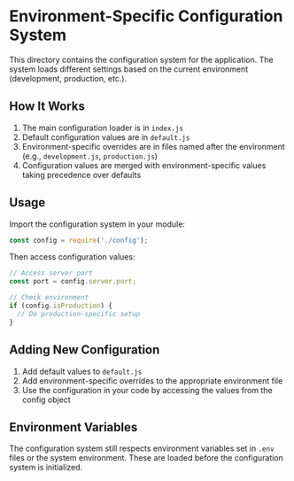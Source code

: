 # Environment-Specific Configuration System

This directory contains the configuration system for the application. The system loads different settings based on the current environment (development, production, etc.).

## How It Works

1. The main configuration loader is in `index.js`
2. Default configuration values are in `default.js`
3. Environment-specific overrides are in files named after the environment (e.g., `development.js`, `production.js`)
4. Configuration values are merged with environment-specific values taking precedence over defaults

## Usage

Import the configuration system in your module:

```javascript
const config = require('./config');
```

Then access configuration values:

```javascript
// Access server port
const port = config.server.port;

// Check environment
if (config.isProduction) {
  // Do production-specific setup
}
```

## Adding New Configuration

1. Add default values to `default.js`
2. Add environment-specific overrides to the appropriate environment file
3. Use the configuration in your code by accessing the values from the config object

## Environment Variables

The configuration system still respects environment variables set in `.env` files or the system environment. These are loaded before the configuration system is initialized. 